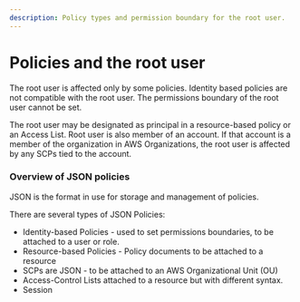 ```yaml
---
description: Policy types and permission boundary for the root user.
---
```


# Policies and the root user

The root user is affected only by some policies. Identity based policies are not compatible with the root user. The permissions boundary of the root user cannot be set.

The root user may be designated as principal in a resource-based policy or an Access List. Root user is also member of an account. If that account is a member of the organization in AWS Organizations, the root user is affected by any SCPs tied to the account. 

### Overview of JSON policies

JSON is the format in use for storage and management of policies. 

There are several types of JSON Policies:

* Identity-based Policies - used to set permissions boundaries, to be attached to a user or role. 
* Resource-based Policies - Policy documents to be attached to a resource
* SCPs are JSON - to be attached to an AWS Organizational Unit \(OU\)
* Access-Control Lists attached to a resource but with different syntax. 
* Session




